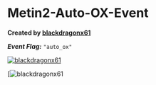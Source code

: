 # Metin2-Auto-OX-Event
**Created by [blackdragonx61](https://metin2.dev/board/profile/14335-mali61/)**

**_Event Flag:_** `"auto_ox"`

[![blackdragonx61](https://img.youtube.com/vi/b-NBkDr72qs/maxresdefault.jpg)](https://www.youtube.com/watch?v=b-NBkDr72qs)

[![blackdragonx61](https://i.imgur.com/0l5hkAe.png)